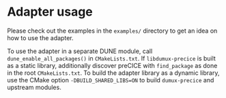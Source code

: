 # Adapter usage

Please check out the examples in the `examples/` directory to get an idea on how to use the adapter.

To use the adapter in a separate DUNE module, call `dune_enable_all_packages()` in `CMakeLists.txt`. If `libdumux-precice` is built as a static library, additionally discover preCICE with `find_package` as done in the root `CMakeLists.txt`. To build the adapter library as a dynamic library, use the CMake option `-DBUILD_SHARED_LIBS=ON` to build `dumux-precice` and upstream modules.

